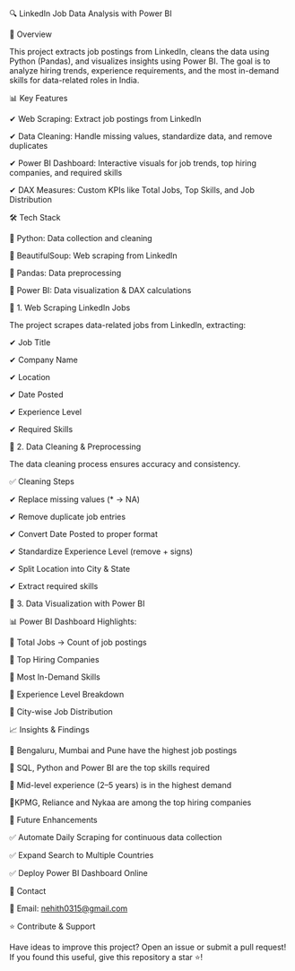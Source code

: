 🔍 LinkedIn Job Data Analysis with Power BI

📌 Overview

This project extracts job postings from LinkedIn, cleans the data using Python (Pandas), and visualizes insights using Power BI. The goal is to analyze hiring trends, experience requirements, and the most in-demand skills for data-related roles in India.

📊 Key Features

✔ Web Scraping: Extract job postings from LinkedIn

✔ Data Cleaning: Handle missing values, standardize data, and remove duplicates

✔ Power BI Dashboard: Interactive visuals for job trends, top hiring companies, and required skills

✔ DAX Measures: Custom KPIs like Total Jobs, Top Skills, and Job Distribution

🛠️ Tech Stack

🔹 Python: Data collection and cleaning

🔹 BeautifulSoup: Web scraping from LinkedIn

🔹 Pandas: Data preprocessing

🔹 Power BI: Data visualization & DAX calculations


🔹 1. Web Scraping LinkedIn Jobs

The project scrapes data-related jobs from LinkedIn, extracting:

✔ Job Title

✔ Company Name

✔ Location

✔ Date Posted

✔ Experience Level

✔ Required Skills

🔹 2. Data Cleaning & Preprocessing

The data cleaning process ensures accuracy and consistency.

✅ Cleaning Steps

✔ Replace missing values (* → NA)

✔ Remove duplicate job entries

✔ Convert Date Posted to proper format

✔ Standardize Experience Level (remove + signs)

✔ Split Location into City & State

✔ Extract required skills


🔹 3. Data Visualization with Power BI

📊 Power BI Dashboard Highlights:

📌 Total Jobs → Count of job postings

📌 Top Hiring Companies

📌 Most In-Demand Skills

📌 Experience Level Breakdown

📌 City-wise Job Distribution



📈 Insights & Findings

🔹 Bengaluru, Mumbai and Pune have the highest job postings

🔹 SQL, Python and Power BI are the top skills required

🔹 Mid-level experience (2–5 years) is in the highest demand

🔹KPMG, Reliance and Nykaa are among the top hiring companies

🚀 Future Enhancements

✅ Automate Daily Scraping for continuous data collection

✅ Expand Search to Multiple Countries

✅ Deploy Power BI Dashboard Online


📧 Contact

📩 Email: nehith0315@gmail.com

⭐ Contribute & Support

Have ideas to improve this project? Open an issue or submit a pull request!
If you found this useful, give this repository a star ⭐!
